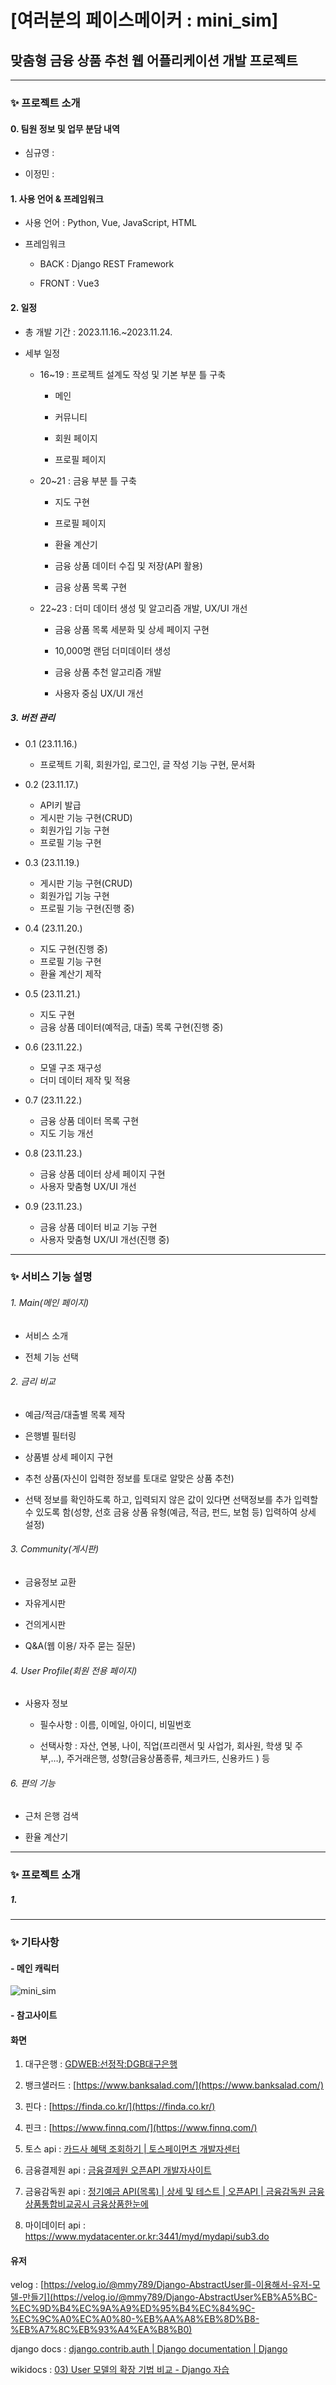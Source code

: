 # [여러분의 페이스메이커 : mini_sim]

## 맞춤형 금융 상품 추천 웹 어플리케이션 개발 프로젝트

---

### ✨ **프로젝트 소개**

#### 0. 팀원 정보 및 업무 분담 내역

- 심규영 : 

- 이정민 : 
 
#### 1. 사용 언어 & 프레임워크

- 사용 언어 : Python, Vue, JavaScript, HTML

- 프레임워크
  
  - BACK : Django REST Framework
  
  - FRONT : Vue3

#### 2. 일정

- 총 개발 기간 : 2023.11.16.~2023.11.24.

- 세부 일정
  
  - 16~19 : 프로젝트 설계도 작성 및 기본 부분 틀 구축
    
    - 메인
    
    - 커뮤니티
    
    - 회원 페이지
    
    - 프로필 페이지
  
  - 20~21 : 금융 부분 틀 구축
    
    - 지도 구현
    
    - 프로필 페이지
    
    - 환율 계산기

    - 금융 상품 데이터 수집 및 저장(API 활용) 
    
    - 금융 상품 목록 구현
  
  - 22~23 : 더미 데이터 생성 및 알고리즘 개발, UX/UI 개선
    
    - 금융 상품 목록 세분화 및 상세 페이지 구현 
    
    - 10,000명 랜덤 더미데이터 생성
    
    - 금융 상품 추천 알고리즘 개발
    
    - 사용자 중심 UX/UI 개선


##### 3. 버전 관리

- 0.1 (23.11.16.)
  
  - 프로젝트 기획, 회원가입, 로그인, 글 작성 기능 구현, 문서화

- 0.2 (23.11.17.)
  
  - API키 발급
  - 게시판 기능 구현(CRUD)
  - 회원가입 기능 구현
  - 프로필 기능 구현

- 0.3 (23.11.19.)
  
  - 게시판 기능 구현(CRUD)
  - 회원가입 기능 구현
  - 프로필 기능 구현(진행 중)

- 0.4 (23.11.20.)
  
  - 지도 구현(진행 중)
  - 프로필 기능 구현
  - 환율 계산기 제작

- 0.5 (23.11.21.)
  
  - 지도 구현
  - 금융 상품 데이터(예적금, 대출) 목록 구현(진행 중)

- 0.6 (23.11.22.)
  
  - 모델 구조 재구성
  - 더미 데이터 제작 및 적용

- 0.7 (23.11.22.)
  
  - 금융 상품 데이터 목록 구현
  - 지도 기능 개선

- 0.8 (23.11.23.)
  
  - 금융 상품 데이터 상세 페이지 구현
  - 사용자 맞춤형 UX/UI 개선

- 0.9 (23.11.23.)
  
  - 금융 상품 데이터 비교 기능 구현
  - 사용자 맞춤형 UX/UI 개선(진행 중)

---

### ✨ **서비스 기능 설명**

###### 1. Main(메인 페이지)

- 서비스 소개

- 전체 기능 선택

###### 2. 금리 비교

- 예금/적금/대출별 목록 제작

- 은행별 필터링

- 상품별 상세 페이지 구현

- 추천 상품(자신이 입력한 정보를 토대로 알맞은 상품 추천)
  
- 선택 정보를 확인하도록 하고, 입력되지 않은 값이 있다면 선택정보를 추가 입력할 수 있도록 함(성향, 선호 금융 상품 유형(예금, 적금, 펀드, 보험 등) 입력하여 상세 설정)

###### 3.  Community(게시판)

- 금융정보 교환

- 자유게시판

- 건의게시판

- Q&A(웹 이용/ 자주 묻는 질문)

###### 4. User Profile(회원 전용 페이지)

- 사용자 정보
  
  - 필수사항 : 이름, 이메일, 아이디, 비밀번호
  
  - 선택사항 : 자산, 연봉, 나이, 직업(프리랜서 및 사업가, 회사원,  학생 및 주부,…), 주거래은행, 성향(금융상품종류, 체크카드, 신용카드 ) 등


###### 6. 편의 기능

- 근처 은행 검색

- 환율 계산기

---

### ✨ **프로젝트 소개**

##### 1.

---

### ✨ 기타사항

#### - 메인 캐릭터
![mini_sim](./References/image/mini_sim_logo.png)

#### - 참고사이트

#### 화면

1. 대구은행 : [GDWEB:선정작:DGB대구은행](https://www.gdweb.co.kr/sub/view.asp?displayrow=60&Txt_key=all&Txt_word=&Txt_agnumber=&Txt_fgbn=5&Txt_bcode1=021810001&Txt_gbflag=&Txt_bcode2=&Txt_bcode3=&Txt_bcode4=&Txt_bcode5=&Page=1&str_no=19756)

2. 뱅크샐러드 : [https://www.banksalad.com/](https://www.banksalad.com/)

3. 핀다 : [https://finda.co.kr/](https://finda.co.kr/)

4. 핀크 : [https://www.finnq.com/](https://www.finnq.com/)

5. 토스 api : [카드사 혜택 조회하기 | 토스페이먼츠 개발자센터](https://docs.tosspayments.com/common/apis/card-benefits)

6. 금융결제원 api : [금융결제원 오픈API 개발자사이트](https://developers.kftc.or.kr/dev/openapi/map)

7. 금융감독원 api : [정기예금 API(목록) | 상세 및 테스트 | 오픈API | 금융감독원 금융상품통합비교공시 금융상품한눈에](https://finlife.fss.or.kr/finlife/api/fdrmDpstApi/list.do?menuNo=700052)

8. 마이데이터 api : https://www.mydatacenter.or.kr:3441/myd/mydapi/sub3.do

#### 

#### 유저

velog : [](https://velog.io/@mmy789/Django-AbstractUser%EB%A5%BC-%EC%9D%B4%EC%9A%A9%ED%95%B4%EC%84%9C-%EC%9C%A0%EC%A0%80-%EB%AA%A8%EB%8D%B8-%EB%A7%8C%EB%93%A4%EA%B8%B0)[https://velog.io/@mmy789/Django-AbstractUser를-이용해서-유저-모델-만들기](https://velog.io/@mmy789/Django-AbstractUser%EB%A5%BC-%EC%9D%B4%EC%9A%A9%ED%95%B4%EC%84%9C-%EC%9C%A0%EC%A0%80-%EB%AA%A8%EB%8D%B8-%EB%A7%8C%EB%93%A4%EA%B8%B0)

django docs : [django.contrib.auth | Django documentation | Django](https://docs.djangoproject.com/en/4.2/ref/contrib/auth/)

wikidocs : [03) User 모델의 확장 기법 비교 - Django 자습](https://wikidocs.net/6651)